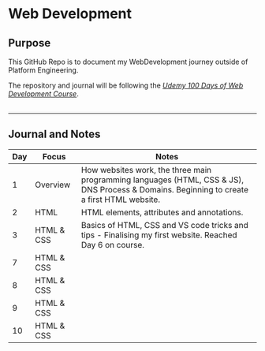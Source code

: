 # Web Development

## Purpose
This GitHub Repo is to document my WebDevelopment journey outside of Platform Engineering.

The repository and journal will be following the *[Udemy 100 Days of Web Development Course](https://www.udemy.com/course/100-days-of-code-web-development-bootcamp/)*.
</br>
</br>
 ***
## Journal and Notes 
| Day         | Focus       | Notes       |
| ----------- | ----------- | ----------- |
| 1           | Overview   | How websites work, the three main programming languages (HTML, CSS & JS), DNS Process & Domains. Beginning to create a first HTML website.           |
| 2           | HTML        | HTML elements, attributes and annotations.              |
| 3           | HTML & CSS        | Basics of HTML, CSS and VS code tricks and tips - Finalising my first website. Reached Day 6 on course.          |
| 7           | HTML & CSS  |             |
| 8           | HTML & CSS  |             |
| 9           | HTML & CSS  |             |
| 10          | HTML & CSS  |             |


